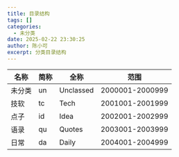 ```yaml
---
title: 目录结构
tags: []
categories:
  - 未分类
date: 2025-02-22 23:30:25
author: 陈小可
excerpt: 分类目录结构
---
```



| 名称  | 简称 | 全称        | 范围              |
|-----|----|-----------|-----------------|
| 未分类 | un | Unclassed | 2000001-2000999 |
| 技软  | tc | Tech      | 2001001-2001999 |
| 点子  | id | Idea      | 2002001-2002999 |
| 语录  | qu | Quotes    | 2003001-2003999 |
| 日常  | da | Daily     | 2004001-2004999 |
